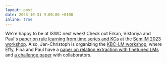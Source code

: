 ```yaml
---
layout: post
date: 2023-10-31 9:00:00 +0100
inline: true
---
```


We're happy to be at ISWC next week! Check out Erkan, Viktoriya and Paul's [paper on rule learning from time series and KGs](https://arxiv.org/pdf/2310.07348.pdf) at the [SemIIM 2023 workshop](https://sites.google.com/view/semiim-2023/home). Also, Jan-Christoph is organizing the [KBC-LM workshop](https://lm-kbc.github.io/workshop2023/#page-top), where Effy, Fina and Paul have a [paper on relation extraction with finetuned LMs](https://lm-kbc.github.io/workshop2023/proceedings/15_Li.pdf) and [a challenge paper](https://lm-kbc.github.io/workshop2023/proceedings/3_Li.pdf) with collaborators.